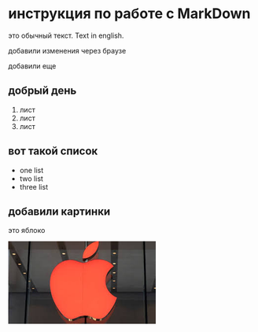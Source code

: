 # инструкция по работе с MarkDown

это обычный текст. Text in english.

добавили изменения через браузе

добавили еще 


## добрый день 
1. лист
2. лист
3. лист  

## вот такой список
* one list
* two list
* three list


## добавили картинки
это яблоко

![orange](images.jpg.jfif)
